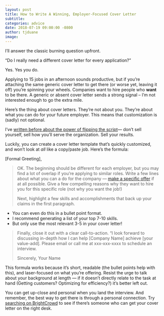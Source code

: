 ```yaml
---
layout: post
title: How to Write A Winning, Employer-Focused Cover Letter
subtitle:
categories: advice
date: 2018-07-19 09:00:00 -0800
author: tjduane
image:
---
```


I’ll answer the classic burning question upfront.

 “Do I really need a different cover letter for every application?”

Yes. Yes you do.

Applying to 15 jobs in an afternoon sounds productive, but if you’re attaching the same generic cover letter to get there (or worse yet, leaving it off) you’re spinning your wheels. Companies want to hire people who **want** to be there. A generic or absent cover letter sends a strong signal – I’m not interested enough to go the extra mile.

Here’s the thing about cover letters. They’re not about you. They’re about what you can do for your future employer. This means that customization is (sadly) not optional.

I’ve [written before about the power of flipping the script][blog 1]— don’t sell yourself, sell how you’ll serve the organization. Sell your results.

Luckily, you can create a cover letter template that’s quickly customized, and won’t look at _all_ like a copy/paste job. Here’s the formula:

[Formal Greeting],


> OK. The beginning should be different for each employer, but you may find a lot of overlap if you’re applying to similar roles.  Write a few lines about what you can a do for the company — [make a specific offer][blog 1] if at all possible. Give a few compelling reasons why they want to hire you for this specific role (not why you want the job!)
>
> Next, highlight a few skills and accomplishments that back up your claims in the first paragraph.
- You can even do this in a bullet point format.
- I recommend generating a list of your top 7-10 skills.
- But only use the most relevant 3-5 in your cover letter!
>
> Finally, close it out with a clear call-to-action. “I look forward to discussing in-depth how I can help [Company Name] achieve [your value-add]. Please email or call me at xxx-xxx-xxxx to schedule an interview.
>
> Sincerely,
Your Name


This formula works because it’s short, readable (the bullet points help with this), and laser-focused on what you’re offering. Resist the urge to talk about your background at length — if it doesn’t directly relate to the task at hand (Getting customers? Optimizing for efficiency?) it’s better left out.

You can get up-close and personal when you land the interview. And remember, the best way to get there is through a personal connection. Try [searching on BrightCrowd][brightcrowd] to see if there’s someone who can get your cover letter on the right desk.

[blog 1]: https://blog.brightcrowd.com/make-an-offer-they-cant-refuse/
[brightcrowd]: https://brightcrowd.com
